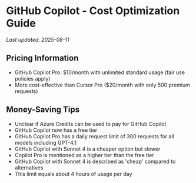 # GitHub Copilot - Cost Optimization Guide

*Last updated: 2025-08-11*

## Pricing Information

- GitHub Copilot Pro: $10/month with unlimited standard usage (fair use policies apply)
- More cost-effective than Cursor Pro ($20/month with only 500 premium requests)

## Money-Saving Tips

- Unclear if Azure Credits can be used to pay for GitHub Copilot
- GitHub Copilot now has a free tier
- GitHub Copilot Pro has a daily request limit of 300 requests for all models including GPT-4.1
- GitHub Copilot with Sonnet 4 is a cheaper option but slower
- Copilot Pro is mentioned as a higher tier than the free tier
- GitHub Copilot with Sonnet 4 is described as 'cheap' compared to alternatives
- This limit equals about 4 hours of usage per day

